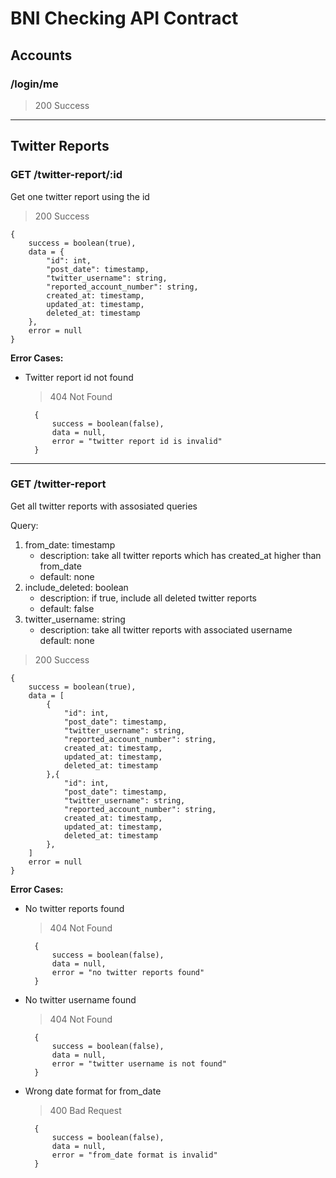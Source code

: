 # BNI Checking API Contract

## Accounts

### /login/me
> 200 Success

    

---
## Twitter Reports
### GET /twitter-report/:id
Get one twitter report using the id

> 200 Success


    {
        success = boolean(true),
        data = {
            "id": int,
            "post_date": timestamp,
            "twitter_username": string,
            "reported_account_number": string,
            created_at: timestamp,
            updated_at: timestamp,
            deleted_at: timestamp
        },
        error = null
    }

**Error Cases:**
- Twitter report id not found
    > 404 Not Found

        {
            success = boolean(false),
            data = null,
            error = "twitter report id is invalid"
        }

---
### GET /twitter-report
Get all twitter reports with assosiated queries

Query:
1. from_date: timestamp 
    - description: take all twitter reports which has created_at higher than from_date
    - default: none
2. include_deleted: boolean
    - description: if true, include all deleted twitter reports
    - default: false
3. twitter_username: string
    - description: take all twitter reports with associated username
    default: none

> 200 Success

    {
        success = boolean(true),
        data = [
            {
                "id": int,
                "post_date": timestamp,
                "twitter_username": string,
                "reported_account_number": string,
                created_at: timestamp,
                updated_at: timestamp,
                deleted_at: timestamp
            },{
                "id": int,
                "post_date": timestamp,
                "twitter_username": string,
                "reported_account_number": string,
                created_at: timestamp,
                updated_at: timestamp,
                deleted_at: timestamp
            },
        ]
        error = null
    }


**Error Cases:**
- No twitter reports found
    > 404 Not Found

        {
            success = boolean(false),
            data = null,
            error = "no twitter reports found"
        }

- No twitter username found
    > 404 Not Found

        {
            success = boolean(false),
            data = null,
            error = "twitter username is not found"
        }

- Wrong date format for from_date
    > 400 Bad Request

        {
            success = boolean(false),
            data = null,
            error = "from_date format is invalid"
        }
